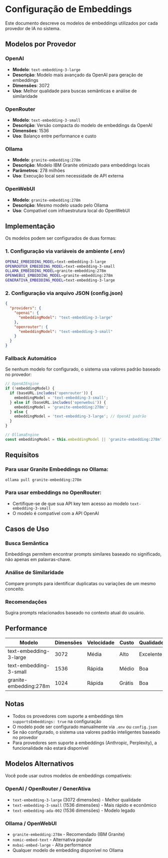 # Configuração de Embeddings

Este documento descreve os modelos de embeddings utilizados por cada provedor de IA no sistema.

## Modelos por Provedor

### OpenAI
- **Modelo**: `text-embedding-3-large`
- **Descrição**: Modelo mais avançado da OpenAI para geração de embeddings
- **Dimensões**: 3072
- **Uso**: Melhor qualidade para buscas semânticas e análise de similaridade

### OpenRouter
- **Modelo**: `text-embedding-3-small`
- **Descrição**: Versão compacta do modelo de embeddings da OpenAI
- **Dimensões**: 1536
- **Uso**: Balanço entre performance e custo

### Ollama
- **Modelo**: `granite-embedding:278m`
- **Descrição**: Modelo IBM Granite otimizado para embeddings locais
- **Parâmetros**: 278 milhões
- **Uso**: Execução local sem necessidade de API externa

### OpenWebUI
- **Modelo**: `granite-embedding:278m`
- **Descrição**: Mesmo modelo usado pelo Ollama
- **Uso**: Compatível com infraestrutura local do OpenWebUI

## Implementação

Os modelos podem ser configurados de duas formas:

### 1. Configuração via variáveis de ambiente (.env)
```bash
OPENAI_EMBEDDING_MODEL=text-embedding-3-large
OPENROUTER_EMBEDDING_MODEL=text-embedding-3-small
OLLAMA_EMBEDDING_MODEL=granite-embedding:278m
OPENWEBUI_EMBEDDING_MODEL=granite-embedding:278m
GENERATIVA_EMBEDDING_MODEL=text-embedding-3-large
```

### 2. Configuração via arquivo JSON (config.json)
```json
{
  "providers": {
    "openai": {
      "embeddingModel": "text-embedding-3-large"
    },
    "openrouter": {
      "embeddingModel": "text-embedding-3-small"
    }
  }
}
```

### Fallback Automático
Se nenhum modelo for configurado, o sistema usa valores padrão baseado no provedor:

```javascript
// OpenAIEngine
if (!embeddingModel) {
  if (baseURL.includes('openrouter')) {
    embeddingModel = 'text-embedding-3-small';
  } else if (baseURL.includes('openwebui')) {
    embeddingModel = 'granite-embedding:278m';
  } else {
    embeddingModel = 'text-embedding-3-large'; // OpenAI padrão
  }
}

// OllamaEngine
const embeddingModel = this.embeddingModel || 'granite-embedding:278m';
```

## Requisitos

### Para usar Granite Embeddings no Ollama:
```bash
ollama pull granite-embedding:278m
```

### Para usar embeddings no OpenRouter:
- Certifique-se de que sua API key tem acesso ao modelo `text-embedding-3-small`
- O modelo é compatível com a API OpenAI

## Casos de Uso

### Busca Semântica
Embeddings permitem encontrar prompts similares baseado no significado, não apenas em palavras-chave.

### Análise de Similaridade
Compare prompts para identificar duplicatas ou variações de um mesmo conceito.

### Recomendações
Sugira prompts relacionados baseado no contexto atual do usuário.

## Performance

| Modelo | Dimensões | Velocidade | Custo | Qualidade |
|--------|-----------|------------|-------|-----------|
| text-embedding-3-large | 3072 | Média | Alto | Excelente |
| text-embedding-3-small | 1536 | Rápida | Médio | Boa |
| granite-embedding:278m | 1024 | Rápida | Grátis | Boa |

## Notas

- Todos os provedores com suporte a embeddings têm `supportsEmbeddings: true` na configuração
- O modelo pode ser configurado manualmente via `.env` ou `config.json`
- Se não configurado, o sistema usa valores padrão inteligentes baseado no provedor
- Para provedores sem suporte a embeddings (Anthropic, Perplexity), a funcionalidade não estará disponível

## Modelos Alternativos

Você pode usar outros modelos de embeddings compatíveis:

### OpenAI / OpenRouter / GenerAtiva
- `text-embedding-3-large` (3072 dimensões) - Melhor qualidade
- `text-embedding-3-small` (1536 dimensões) - Mais rápido e econômico
- `text-embedding-ada-002` (1536 dimensões) - Modelo legado

### Ollama / OpenWebUI
- `granite-embedding:278m` - Recomendado (IBM Granite)
- `nomic-embed-text` - Alternativa popular
- `mxbai-embed-large` - Alta performance
- Qualquer modelo de embedding disponível no Ollama
